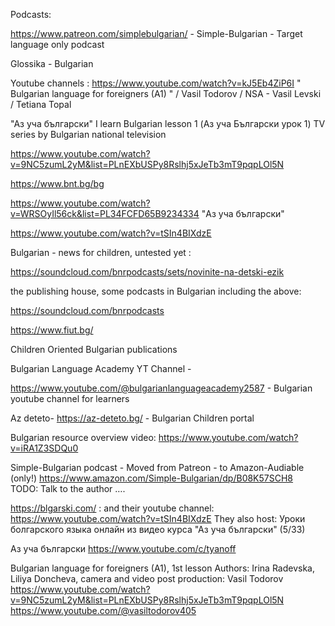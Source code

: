 
Podcasts:

https://www.patreon.com/simplebulgarian/ - Simple-Bulgarian - Target language only podcast


Glossika - Bulgarian


Youtube channels : https://www.youtube.com/watch?v=kJ5Eb4ZiP6I " Bulgarian language for foreigners (A1) " / 
Vasil Todorov / NSA - Vasil Levski / Tetiana Topal


"Аз уча български"
I learn Bulgarian lesson 1 (Аз уча Български урок 1) TV series by Bulgarian national television

https://www.youtube.com/watch?v=9NC5zumL2yM&list=PLnEXbUSPy8Rslhj5xJeTb3mT9pqpLOl5N

https://www.bnt.bg/bg


https://www.youtube.com/watch?v=WRSOyIl56ck&list=PL34FCFD65B9234334
"Аз уча български"

https://www.youtube.com/watch?v=tSIn4BIXdzE



 
Bulgarian - news for children, untested yet :

https://soundcloud.com/bnrpodcasts/sets/novinite-na-detski-ezik

the publishing house, some podcasts in Bulgarian including the above:

https://soundcloud.com/bnrpodcasts


https://www.fiut.bg/

Children Oriented Bulgarian publications


Bulgarian Language Academy YT Channel -

https://www.youtube.com/@bulgarianlanguageacademy2587 - Bulgarian youtube channel for learners

Az deteto- https://az-deteto.bg/  - Bulgarian Children portal

Bulgarian resource overview video:
https://www.youtube.com/watch?v=iRA1Z3SDQu0

Simple-Bulgarian podcast - Moved from Patreon - to Amazon-Audiable (only!) https://www.amazon.com/Simple-Bulgarian/dp/B08K57SCH8  
TODO: Talk to the author …. 


https://blgarski.com/ : and their youtube channel:
https://www.youtube.com/watch?v=tSIn4BIXdzE
They also host: Уроки болгарского языка онлайн из видео курса "Аз уча български" (5/33)


Аз уча български
https://www.youtube.com/c/tyanoff

Bulgarian language for foreigners (A1), 1st lesson
Authors: Irina Radevska, Liliya Doncheva, camera and video post production: Vasil Todorov
https://www.youtube.com/watch?v=9NC5zumL2yM&list=PLnEXbUSPy8Rslhj5xJeTb3mT9pqpLOl5N
https://www.youtube.com/@vasiltodorov405




